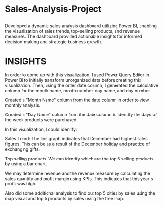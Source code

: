 <h1>Sales-Analysis-Project</h1>
<h2></h2>Developed a dynamic sales analysis dashboard utilizing Power BI, enabling the visualization of sales trends, top-selling products, and revenue measures. The dashboard provided actionable insights for informed decision-making and strategic business growth.<h2/>

<h1>INSIGHTS</h1>

In order to come up with this visualization, I used Power Query Editor in Power Bi to initially transform unorganized data before creating this visualization. Then, using the order date column, I generated the calculative column for the month name, month number, day name, and day number.

Created a "Month Name" column from the date column in order to view monthly analysis.

Created a "Day Name" column from the date column to identify the days of the week products were purchased.


In this visualization, I could identify:

Sales Trend: The line graph indicates that December had highest sales figures. This can be as a result of the December holiday and practice of exchanging gifts.

Top selling products: We can identify which are the top 5 selling products by using a bar chart.

We may determine revenue and the revenue measure by calculating the sales quantity and profit margin using KPIs. This indicates that this year's profit was high.

Also did some additional analysis to find out top 5 cities by sales using the map visual and top 5 products by sales using the tree map.
